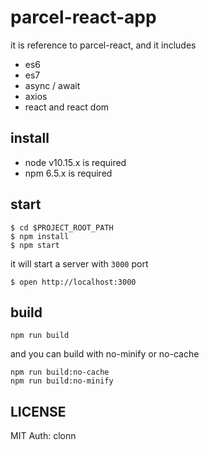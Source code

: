 # parcel-react-app

it is reference to parcel-react, and it includes

 * es6
 * es7
 * async / await
 * axios
 * react and react dom

## install

 * node v10.15.x is required
 * npm 6.5.x is required

## start

```
$ cd $PROJECT_ROOT_PATH
$ npm install
$ npm start
```

it will start a server with `3000` port

```
$ open http://localhost:3000
```

## build

```
npm run build
```

and you can build with no-minify or no-cache

```
npm run build:no-cache
npm run build:no-minify
```

## LICENSE

MIT
Auth: clonn

